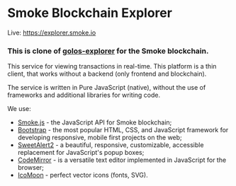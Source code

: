 # Smoke Blockchain Explorer

Live: https://explorer.smoke.io

### This is clone of [golos-explorer](https://github.com/GolosChain/golos-explorer) for the Smoke blockchain.

This service for viewing transactions in real-time. This platform is a thin client, that works without a backend (only frontend and blockchain).

The service is written in Pure JavaScript (native), without the use of frameworks and additional libraries for writing code.

We use:
* [Smoke.js](https://github.com/smokenetwork/smoke-js) - the JavaScript API for Smoke blockchain;
* [Bootstrap](https://github.com/twbs/bootstrap) - the most popular HTML, CSS, and JavaScript framework for developing responsive, mobile first projects on the web;
* [SweetAlert2](https://github.com/limonte/sweetalert2) - a beautiful, responsive, customizable, accessible replacement for JavaScript's popup boxes;
* [CodeMirror](https://github.com/codemirror/codemirror) - is a versatile text editor implemented in JavaScript for the browser;
* [IcoMoon](https://github.com/Keyamoon/IcoMoon-Free) - perfect vector icons (fonts, SVG).
